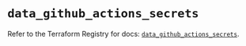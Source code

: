 # `data_github_actions_secrets`

Refer to the Terraform Registry for docs: [`data_github_actions_secrets`](https://registry.terraform.io/providers/integrations/github/6.2.0/docs/data-sources/actions_secrets).
